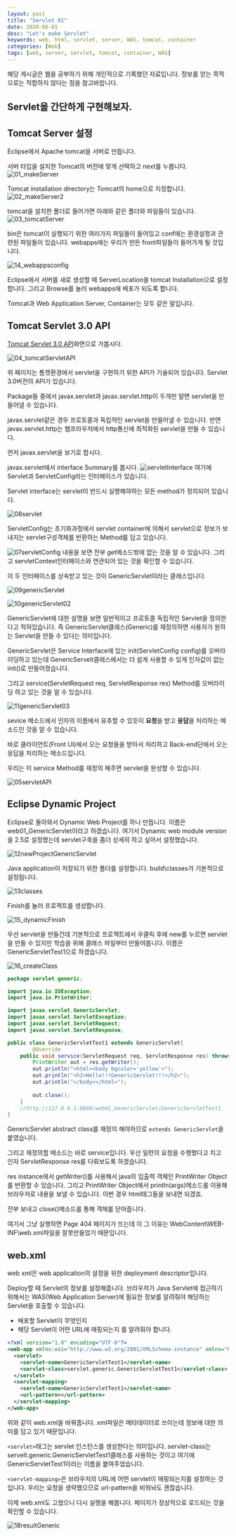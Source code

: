 ```yaml
---
layout: post
title: "Servlet 01"
date: 2020-06-01
desc: "Let's make Servlet"
keywords: web, html, servlet, server, WAS, tomcat, container
categories: [Web]
tags: [web, server, servlet, tomcat, container, WAS]
---
```


해당 게시글은 웹을 공부하기 위해 개인적으로 기록했던 자료입니다. 정보를 얻는 목적으로는 적합하지 않다는 점을 참고바랍니다. 

## Servlet을 간단하게 구현해보자. 

## Tomcat Server 설정

Eclipse에서 Apache tomcat을 서버로 만듭니다. 

서버 타입을 설치한 Tomcat의 버전에 맞게 선택하고 next를 누릅니다. 
![01_makeServer](/static/assets/img/blog/web/02MakeServlet/01_makeServer.png)

Tomcat installation directory는 Tomcat의 home으로 지정합니다. 
![02_makeServer2](/static/assets/img/blog/web/02MakeServlet/02_makeServer2.png) 

tomcat을 설치한 폴더로 들어가면 아래와 같은 폴더와 파일들이 있습니다.
![03_tomcatServer](/static/assets/img/blog/web/02MakeServlet/03_tomcatServer.png)

bin은 tomcat이 실행되기 위한 여러가지 파일들이 들어있고 conf에는 환경설정과 관련된 파일들이 있습니다. webapps에는 우리가 만든 front파일들이 들어가게 될 것입니다.

![14_webappsconfig](/static/assets/img/blog/web/02MakeServlet/14_webappsconfig.png)

Eclipse에서 서버를 새로 생성할 때 ServerLocation을 tomcat Installation으로 설정합니다. 그리고 Browse를 눌러 webapps에 배포가 되도록 합니다. 

Tomcat과 Web Application Server, Container는 모두 같은 말입니다. 

## Tomcat Servlet 3.0 API

[Tomcat Servlet 3.0 API](http://tomcat.apache.org/tomcat-7.0-doc/servletapi/index.html)화면으로 가봅시다.

![04_tomcatServletAPI](/static/assets/img/blog/web/02MakeServlet/04_tomcatServletAPI.png)

위 페이지는 톰캣환경에서 servlet을 구현하기 위한 API가 기술되어 있습니다. Servlet 3.0버전의 API가 있습니다. 

Package들 중에서 javax.servlet과 javax.servlet.http이 두개만 알면 servlet을 만들어낼 수 있습니다. 

javax.servlet같은 경우 프로토콜과 독립적인 servlet을 만들어낼 수 있습니다. 반면 javax.servlet.http는 웹프라우저에서 http통신에 최적화된 servlet을 만들 수 있습니다. 

먼저 javax.servlet을 보기로 합시다. 

javax.servlet에서 interface Summary를 봅시다. 
![servletInterface](/static/assets/img/blog/web/02MakeServlet/06servletInterface.png)
여기에 Servlet과 ServletConfig라는 인터페이스가 있습니다. 

Servlet interface는 servlet이 반드시 실행해햐하는 모든 method가 정의되어 있습니다. 

![08servlet](/static/assets/img/blog/web/02MakeServlet/08servlet.png)


ServletConfig는 초기화과정에서 servlet container에 의해서 servlet으로 정보가 보내지는 servlet구성객체를 반환하는 Method를 담고 있습니다.

![07servletConfig](/static/assets/img/blog/web/02MakeServlet/07servletConfig.png) 내용을 보면 전부 get메소드밖에 없는 것을 알 수 있습니다. 그리고 servletContext인터페이스와 연관되어 있는 것을 확인할 수 있습니다.

이 두 인터페이스를 상속받고 있는 것이 GenericServlet이라는 클래스입니다. 

![09genericServlet](/static/assets/img/blog/web/02MakeServlet/09genericServlet.png)

![10genericServlet02](/static/assets/img/blog/web/02MakeServlet/10genericServlet02.png)

GenericServlet에 대한 설명을 보면 일반적이고 프로토콜 독립적인 Servlet을 정의한다고 적혀있습니다. 즉 GenericServlet클래스(Generic)를 재정의하면 사용자가 원하는 Servlet을 만들 수 있다는 의미입니다. 

GenericServlet은 Service Interface에 있는 init(ServletConfig config)를 오버라이딩하고 있는데 GenericServelt클래스에서는 더 쉽게 사용할 수 있게 인자값이 없는 init()로 만들어졌습니다. 

그리고 	service(ServletRequest req, ServletResponse res) Method를 오버라이딩 하고 있는 것을 알 수 있습니다.

![11genericServlet03](/static/assets/img/blog/web/02MakeServlet/11genericServlet03.png)

sevice 메소드에서 인자의 이름에서 유추할 수 있듯이 **요청**을 받고 **응답**을 처리하는 메소드인 것을 알 수 있습니다. 

바로 클라이언트(Front UI)에서 오는 요청들을 받아서 처리하고 Back-end단에서 오는 응답을 처리하는 메소드입니다. 

우리는 이 service Method를 재정의 해주면 servlet을 완성할 수 있습니다.

![05servletAPI](/static/assets/img/blog/web/02MakeServlet/05servletAPI.png)


## Eclipse Dynamic Project

Eclipse로 돌아와서 Dynamic Web Project를 하나 만듭니다. 이름은 web01_GenericServlet이라고 하겠습니다. 여기서 Dynamic web module version을 2.5로 설정했는데 servlet구축을 좀더 상세히 하고 싶어서 설정했습니다. 

![12newProjectGenericServlet](/static/assets/img/blog/web/02MakeServlet/12newProjectGenericServlet.png)

Java application이 저장되기 위한 폴더를 설정합니다. build\classes가 기본적으로 설정됩니다. 

![13classes](/static/assets/img/blog/web/02MakeServlet/13classes.png)

Finish를 눌러 프로젝트를 생성합니다. 

![15_dynamicFinish](/static/assets/img/blog/web/02MakeServlet/15_dynamicFinish.png)

우선 servlet을 만들건데 기본적으로 프로젝트에서 우클릭 후에 new를 누르면 servlet을 만들 수 있지만 학습을 위해 클래스 파일부터 만들어봅니다. 이름은 GenericServletTest1으로 하겠습니다.

![16_createClass](/static/assets/img/blog/web/02MakeServlet/16_createClass.png)

~~~java
package servlet.generic;

import java.io.IOException;
import java.io.PrintWriter;

import javax.servlet.GenericServlet;
import javax.servlet.ServletException;
import javax.servlet.ServletRequest;
import javax.servlet.ServletResponse;

public class GenericServletTest1 extends GenericServlet{
		@Override
	public void service(ServletRequest req, ServletResponse res) throws ServletException, IOException{
		PrintWriter out = res.getWriter();
		out.println("<html><body bgcolor='yellow'>");
		out.println("<h2>Hello!!!GenericServlet!!!</h2>");
		out.println("</body></html>");
		
		out.close();
	}
	//http://127.0.0.1:8888/web01_GenericServlet/GenericServletTest1
}
~~~

GenericServlet abstract class를 재정의 해야하므로 `extends GenericServlet`을 붙였습니다. 

그리고 재정의할 메소드는 바로 service입니다. 우선 일련의 요청을 수행했다고 치고 인자 ServletResponse res를 다뤄보도록 하겠습니다. 

res instance에서 getWriter()를 사용해서 java의 입출력 객체인 PrintWriter Object를 반환할 수 있습니다. 그리고 PrintWriter Object에서 println(args)메소드를 이용해 브라우저로 내용을 보낼 수 있습니다. 이번 경우 html태그들을 보내면 되겠죠. 

전부 보내고 close()메소드를 통해 객체를 닫아줍니다.

여기서 그냥 실행하면 Page 404 페이지가 뜨는데 이 그 이유는 WebContent\WEB-INF\web.xml파일을 잘못만들었기 때문입니다. 

## web.xml
web xml은 web application의 설정을 위한 deployment descriptor입니다. 

Deploy할 때 Servlet의 정보를 설정해줍니다. 브라우저가 Java Servlet에 접근하기 위해서는 WAS(Web Application Server)에 필요한 정보를 알려줘야 해당하는 Servlet을 호출할 수 있습니다. 

* 배포할 Servlet이 무엇인지
* 해당 Servlet이 어떤 URL에 매핑되는지
를 알려줘야 합니다. 

~~~xml
<?xml version="1.0" encoding="UTF-8"?>
<web-app xmlns:xsi="http://www.w3.org/2001/XMLSchema-instance" xmlns="http://java.sun.com/xml/ns/javaee" xsi:schemaLocation="http://java.sun.com/xml/ns/javaee http://java.sun.com/xml/ns/javaee/web-app_2_5.xsd" id="WebApp_ID" version="2.5">
  <servlet>
    <servlet-name>GenericServletTest1</servlet-name>
    <servlet-class>servlet.generic.GenericServletTest1</servlet-class>
  </servlet>
  <servlet-mapping>
    <servlet-name>GenericServletTest1</servlet-name>
    <url-pattern></url-pattern>
  </servlet-mapping>
</web-app>
~~~
위와 같이 web.xml을 바꿔줍니다. xml파일은 메타데이터로 쓰이는데 정보에 대한 의미를 담고 있기 때문입니다. 

`<servlet>`태그는 servlet 인스턴스를 생성한다는 의미입니다. servlet-class는 servelt.generic.GenericServletTest1클래스를 사용하는 것이고 여기에 GenericServletTest1이라는 이름을 붙여주었습니다. 

`<servlet-mapping>`은 브라우저의 URL에 어떤 servlet이 매핑되는지를 설정하는 것입니다. 우리는 요청을 생략했으므로 url-pattern을 비워놔도 괜찮습니다. 

이제 web.xml도 고쳤으니 다시 실행을 해봅니다. 페이지가 정상적으로 로드되는 것을 확인할 수 있습니다. 

![18resultGeneric](/static/assets/img/blog/web/02MakeServlet/18resultGeneric.png)

